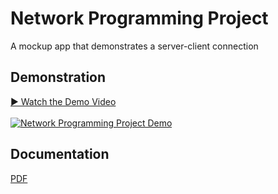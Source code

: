 # Network Programming Project
A mockup app that demonstrates a server-client connection

## Demonstration
[▶️ Watch the Demo Video](https://drive.google.com/file/d/18dyYr5k-p4zN7uA5JPnN5WI9K6jU8LaN/view?usp=sharing)
<br></br>
[![Network Programming Project Demo](https://drive.google.com/uc?export=view&id=1vVn3zWa13PpYkyIZ_vnUi-rR-FPRpfqx)](https://drive.google.com/file/d/18dyYr5k-p4zN7uA5JPnN5WI9K6jU8LaN/view?usp=sharing "Click to watch the demo video")

## Documentation
[PDF](https://drive.google.com/file/d/19wjm4cwyNnM2bsJHcEFwJzi0tGhXuMrO/view?usp=sharing)

